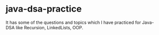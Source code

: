 # java-dsa-practice
It has some of the questions and topics which I have practiced for Java-DSA like Recursion, LinkedLists, OOP. 
